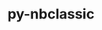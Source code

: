 ---
title: "py-nbclassic"
layout: cache
categories: [package, v0.18]
meta: {"versions": ["0.3.5"], "compilers": ["gcc@=7.5.0"], "oss": ["ubuntu18.04"], "platforms": ["linux"], "targets": ["x86_64"], "stacks": ["data-vis-sdk", "e4s"], "num_specs": 4, "num_specs_by_stack": {"e4s": 2, "data-vis-sdk": 2}}
spec_details: [{"hash": "rutlgftenlaxtlhxvomedmhocbszbjs3", "compiler": "gcc@=7.5.0", "versions": ["0.3.5"], "os": "ubuntu18.04", "platform": "linux", "target": "x86_64", "variants": [], "stacks": ["e4s"], "size": "-", "tarball": "https://binaries.spack.io/releases/v0.18/build_cache/linux-ubuntu18.04-x86_64/gcc-7.5.0/py-nbclassic-0.3.5/linux-ubuntu18.04-x86_64-gcc-7.5.0-py-nbclassic-0.3.5-rutlgftenlaxtlhxvomedmhocbszbjs3.spack"}, {"hash": "zwfwqkz3rnggonhdh5l3z37zfsypgo4x", "compiler": "gcc@=7.5.0", "versions": ["0.3.5"], "os": "ubuntu18.04", "platform": "linux", "target": "x86_64", "variants": [], "stacks": ["data-vis-sdk"], "size": "-", "tarball": "https://binaries.spack.io/releases/v0.18/build_cache/linux-ubuntu18.04-x86_64/gcc-7.5.0/py-nbclassic-0.3.5/linux-ubuntu18.04-x86_64-gcc-7.5.0-py-nbclassic-0.3.5-zwfwqkz3rnggonhdh5l3z37zfsypgo4x.spack"}, {"hash": "g7tlgyelb6jmlvazbqhf6kpxtfnqegco", "compiler": "gcc@=7.5.0", "versions": ["0.3.5"], "os": "ubuntu18.04", "platform": "linux", "target": "x86_64", "variants": [], "stacks": ["data-vis-sdk"], "size": "-", "tarball": "https://binaries.spack.io/releases/v0.18/build_cache/linux-ubuntu18.04-x86_64/gcc-7.5.0/py-nbclassic-0.3.5/linux-ubuntu18.04-x86_64-gcc-7.5.0-py-nbclassic-0.3.5-g7tlgyelb6jmlvazbqhf6kpxtfnqegco.spack"}, {"hash": "fak2laheb35bbbhhcileswmr66i4jajk", "compiler": "gcc@=7.5.0", "versions": ["0.3.5"], "os": "ubuntu18.04", "platform": "linux", "target": "x86_64", "variants": [], "stacks": ["e4s"], "size": "-", "tarball": "https://binaries.spack.io/releases/v0.18/build_cache/linux-ubuntu18.04-x86_64/gcc-7.5.0/py-nbclassic-0.3.5/linux-ubuntu18.04-x86_64-gcc-7.5.0-py-nbclassic-0.3.5-fak2laheb35bbbhhcileswmr66i4jajk.spack"}]
---
